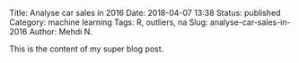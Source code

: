 Title: Analyse car sales in 2016
Date: 2018-04-07 13:38
Status: published
Category: machine learning
Tags: R, outliers, na
Slug: analyse-car-sales-in-2016
Author: Mehdi N.

This is the content of my super blog post.



